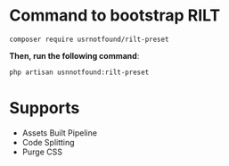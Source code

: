 # Command to bootstrap RILT

`composer require usrnotfound/rilt-preset`

**Then, run the following command**:

```bash
php artisan usnnotfound:rilt-preset
```

# Supports
- Assets Built Pipeline
- Code Splitting
- Purge CSS